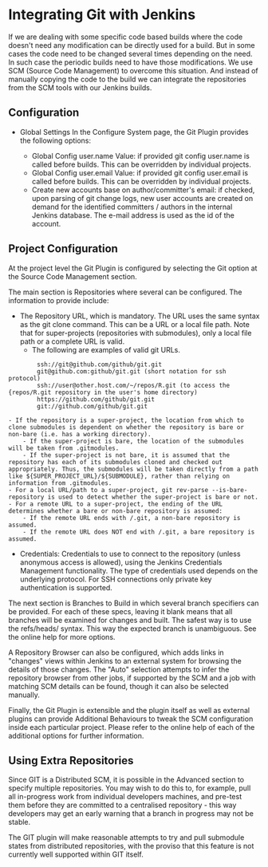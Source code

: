 # Integrating Git with Jenkins

If we are dealing with some specific code based builds where the code doesn't need any modification can be directly used for a build.
But in some cases the code need to be changed several times depending on the need. In such case the periodic builds need to have those
modifications. We use SCM (Source Code Management) to overcome this situation. And instead of manually copying the code to the build
we can integrate the repositories from the SCM tools with our Jenkins builds.

Configuration
-------------
- Global Settings
	In the Configure System page, the Git Plugin provides the following options:

	- Global Config user.name Value: if provided git config user.name <value> is called before builds. This can be overridden by individual projects.
	- Global Config user.email Value: if provided git config user.email <value> is called before builds. This can be overridden by individual projects.
	- Create new accounts base on author/committer's email: if checked, upon parsing of git change logs, new user accounts are created on demand for the identified committers / authors in the internal Jenkins database. The e-mail address is used as the id of the account.
	
Project Configuration
---------------------
At the project level the Git Plugin is configured by selecting the Git option at the Source Code Management section.

The main section is Repositories where several can be configured. The information to provide include:

- The Repository URL, which is mandatory. The URL uses the same syntax as the git clone command. This can be a URL or a local file path. Note that for super-projects (repositories with submodules), only a local file path or a complete URL is valid.
	- The following are examples of valid git URLs.
```
		ssh://git@github.com/github/git.git
		git@github.com:github/git.git (short notation for ssh protocol)
		ssh://user@other.host.com/~/repos/R.git (to access the {repos/R.git repository in the user's home directory)
		https://github.com/github/git.git
		git://github.com/github/git.git
```


	- If the repository is a super-project, the location from which to clone submodules is dependent on whether the repository is bare or non-bare (i.e. has a working directory).
		- If the super-project is bare, the location of the submodules will be taken from .gitmodules.
		- If the super-project is not bare, it is assumed that the repository has each of its submodules cloned and checked out appropriately. Thus, the submodules will be taken directly from a path like ${SUPER_PROJECT_URL}/${SUBMODULE}, rather than relying on information from .gitmodules.
	- For a local URL/path to a super-project, git rev-parse --is-bare-repository is used to detect whether the super-project is bare or not.
	- For a remote URL to a super-project, the ending of the URL determines whether a bare or non-bare repository is assumed:
		- If the remote URL ends with /.git, a non-bare repository is assumed.
		- If the remote URL does NOT end with /.git, a bare repository is assumed.
		
- Credentials: Credentials to use to connect to the repository (unless anonymous access is allowed), using the Jenkins Credentials Management functionality. The type of credentials used depends on the underlying protocol. For SSH connections only private key authentication is supported.

The next section is Branches to Build in which several branch specifiers can be provided. For each of these specs, leaving it blank means that all branches will be examined for changes and built. The safest way is to use the refs/heads/<branchName> syntax. This way the expected branch is unambiguous. See the online help for more options.

A Repository Browser can also be configured, which adds links in "changes" views within Jenkins to an external system for browsing the details of those changes. The "Auto" selection attempts to infer the repository browser from other jobs, if supported by the SCM and a job with matching SCM details can be found, though it can also be selected manually.

Finally, the Git Plugin is extensible and the plugin itself as well as external plugins can provide Additional Behaviours to tweak the SCM configuration inside each particular project. Please refer to the online help of each of the additional options for further information.

Using Extra Repositories
------------------------
Since GIT is a Distributed SCM, it is possible in the Advanced section to specify multiple repositories. You may wish to do this to, for example, pull all in-progress work from individual developers machines, and pre-test them before they are committed to a centralised repository - this way developers may get an early warning that a branch in progress may not be stable.

The GIT plugin will make reasonable attempts to try and pull submodule states from distributed repositories, with the proviso that this feature is not currently well supported within GIT itself.